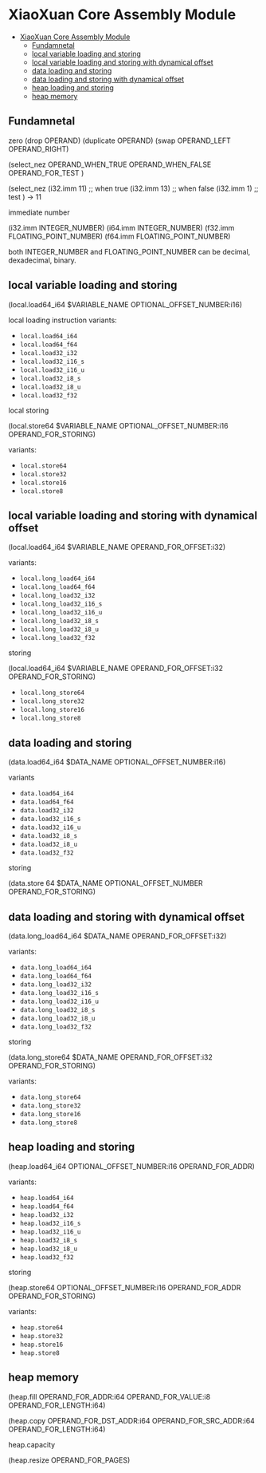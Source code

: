 # XiaoXuan Core Assembly Module

<!-- @import "[TOC]" {cmd="toc" depthFrom=1 depthTo=6 orderedList=false} -->

<!-- code_chunk_output -->

- [XiaoXuan Core Assembly Module](#xiaoxuan-core-assembly-module)
  - [Fundamnetal](#fundamnetal)
  - [local variable loading and storing](#local-variable-loading-and-storing)
  - [local variable loading and storing with dynamical offset](#local-variable-loading-and-storing-with-dynamical-offset)
  - [data loading and storing](#data-loading-and-storing)
  - [data loading and storing with dynamical offset](#data-loading-and-storing-with-dynamical-offset)
  - [heap loading and storing](#heap-loading-and-storing)
  - [heap memory](#heap-memory)

<!-- /code_chunk_output -->


## Fundamnetal

zero
(drop OPERAND)
(duplicate OPERAND)
(swap OPERAND_LEFT OPERAND_RIGHT)

(select_nez
    OPERAND_WHEN_TRUE
    OPERAND_WHEN_FALSE
    OPERAND_FOR_TEST
)

(select_nez
    (i32.imm 11)    ;; when true
    (i32.imm 13)    ;; when false
    (i32.imm 1)     ;; test
) -> 11

immediate number

(i32.imm INTEGER_NUMBER)
(i64.imm INTEGER_NUMBER)
(f32.imm FLOATING_POINT_NUMBER)
(f64.imm FLOATING_POINT_NUMBER)

both INTEGER_NUMBER and FLOATING_POINT_NUMBER can be decimal, dexadecimal, binary.

## local variable loading and storing

(local.load64_i64 $VARIABLE_NAME OPTIONAL_OFFSET_NUMBER:i16)

local loading instruction variants:

- `local.load64_i64`
- `local.load64_f64`
- `local.load32_i32`
- `local.load32_i16_s`
- `local.load32_i16_u`
- `local.load32_i8_s`
- `local.load32_i8_u`
- `local.load32_f32`

local storing

(local.store64 $VARIABLE_NAME OPTIONAL_OFFSET_NUMBER:i16 OPERAND_FOR_STORING)

variants:

- `local.store64`
- `local.store32`
- `local.store16`
- `local.store8`

## local variable loading and storing with dynamical offset

(local.load64_i64 $VARIABLE_NAME OPERAND_FOR_OFFSET:i32)

variants:

- `local.long_load64_i64`
- `local.long_load64_f64`
- `local.long_load32_i32`
- `local.long_load32_i16_s`
- `local.long_load32_i16_u`
- `local.long_load32_i8_s`
- `local.long_load32_i8_u`
- `local.long_load32_f32`

storing

(local.load64_i64 $VARIABLE_NAME OPERAND_FOR_OFFSET:i32 OPERAND_FOR_STORING)

- `local.long_store64`
- `local.long_store32`
- `local.long_store16`
- `local.long_store8`

## data loading and storing

(data.load64_i64 $DATA_NAME OPTIONAL_OFFSET_NUMBER:i16)

variants

- `data.load64_i64`
- `data.load64_f64`
- `data.load32_i32`
- `data.load32_i16_s`
- `data.load32_i16_u`
- `data.load32_i8_s`
- `data.load32_i8_u`
- `data.load32_f32`

storing

(data.store 64 $DATA_NAME OPTIONAL_OFFSET_NUMBER OPERAND_FOR_STORING)

## data loading and storing with dynamical offset

(data.long_load64_i64 $DATA_NAME OPERAND_FOR_OFFSET:i32)

variants:

- `data.long_load64_i64`
- `data.long_load64_f64`
- `data.long_load32_i32`
- `data.long_load32_i16_s`
- `data.long_load32_i16_u`
- `data.long_load32_i8_s`
- `data.long_load32_i8_u`
- `data.long_load32_f32`

storing

(data.long_store64 $DATA_NAME OPERAND_FOR_OFFSET:i32 OPERAND_FOR_STORING)

variants:

- `data.long_store64`
- `data.long_store32`
- `data.long_store16`
- `data.long_store8`

## heap loading and storing

(heap.load64_i64 OPTIONAL_OFFSET_NUMBER:i16 OPERAND_FOR_ADDR)

variants:

- `heap.load64_i64`
- `heap.load64_f64`
- `heap.load32_i32`
- `heap.load32_i16_s`
- `heap.load32_i16_u`
- `heap.load32_i8_s`
- `heap.load32_i8_u`
- `heap.load32_f32`

storing

(heap.store64 OPTIONAL_OFFSET_NUMBER:i16 OPERAND_FOR_ADDR OPERAND_FOR_STORING)

variants:

- `heap.store64`
- `heap.store32`
- `heap.store16`
- `heap.store8`

## heap memory

(heap.fill
    OPERAND_FOR_ADDR:i64
    OPERAND_FOR_VALUE:i8
    OPERAND_FOR_LENGTH:i64)

(heap.copy
    OPERAND_FOR_DST_ADDR:i64
    OPERAND_FOR_SRC_ADDR:i64
    OPERAND_FOR_LENGTH:i64)

heap.capacity

(heap.resize OPERAND_FOR_PAGES)
